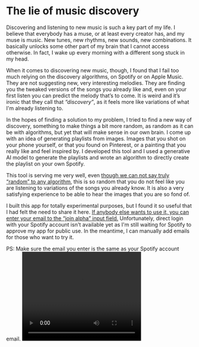 # The lie of music discovery

Discovering and listening to new music is such a key part of my life. I believe that everybody has a muse, or at least every creator has, and my muse is music. New tunes, new rhythms, new sounds, new combinations. It basically unlocks some other part of my brain that I cannot access otherwise. In fact, I wake up every morning with a different song stuck in my head.

When it comes to discovering new music, though, I found that I fail too much relying on the discovery algorithms, on Spotify or on Apple Music. They are not suggesting new, very interesting melodies. They are finding you the tweaked versions of the songs you already like and, even on your first listen you can predict the melody that’s to come. It is weird and it’s ironic that they call that _“discovery”_, as it feels more like variations of what I'm already listening to.

In the hopes of finding a solution to my problem, I tried to find a new way of discovery, something to make things a bit more random, as random as it can be with algorithms, but yet that will make sense in our own brain. I come up with an idea of generating playlists from images. Images that you shot on your phone yourself, or that you found on Pinterest, or a painting that you really like and feel inspired by. I developed this tool and I used a generative AI model to generate the playlists and wrote an algorithm to directly create the playlist on your own Spotify.

This tool is serving me very well, even [though we can not say truly “random” to any algorithm](https://engineering.mit.edu/engage/ask-an-engineer/can-a-computer-generate-a-truly-random-number/), this is so random that you do not feel like you are listening to variations of the songs you already know. It is also a very satisfying experience to be able to hear the images that you are so fond of.

I built this app for totally experimental purposes, but I found it so useful that I had felt the need to share it here. [If anybody else wants to use it, you can enter your email to the “join alpha” input field.](https://capstone-five-beige.vercel.app/) Unfortunately, direct login with your Spotify account isn't available yet as I'm still waiting for Spotify to approve my app for public use. In the meantime, I can manually add emails for those who want to try it.

PS: Make sure the email you enter is the same as your Spotify account email.
<video src="/public/video.mov" width="320" height="240" controls></video>
